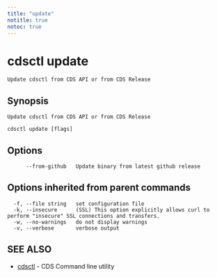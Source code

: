 ```yaml
---
title: "update"
notitle: true
notoc: true
---
```

# cdsctl update

`Update cdsctl from CDS API or from CDS Release`

## Synopsis

`Update cdsctl from CDS API or from CDS Release`

```
cdsctl update [flags]
```

## Options

```
      --from-github   Update binary from latest github release
```

## Options inherited from parent commands

```
  -f, --file string   set configuration file
  -k, --insecure      (SSL) This option explicitly allows curl to perform "insecure" SSL connections and transfers.
  -w, --no-warnings   do not display warnings
  -v, --verbose       verbose output
```

## SEE ALSO

* [cdsctl](/docs/components/cdsctl/cdsctl/)	 - CDS Command line utility

